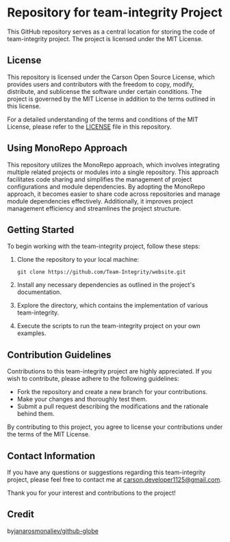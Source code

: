 # Repository for team-integrity Project

This GitHub repository serves as a central location for storing the code of team-integrity project. The project is licensed under the MIT License.

## License

This repository is licensed under the Carson Open Source License, which provides users and contributors with the freedom to copy, modify, distribute, and sublicense the software under certain conditions. The project is governed by the MIT License in addition to the terms outlined in this license.

For a detailed understanding of the terms and conditions of the MIT License, please refer to the [LICENSE](LICENSE) file in this repository.

## Using MonoRepo Approach

This repository utilizes the MonoRepo approach, which involves integrating multiple related projects or modules into a single repository. This approach facilitates code sharing and simplifies the management of project configurations and module dependencies. By adopting the MonoRepo approach, it becomes easier to share code across repositories and manage module dependencies effectively. Additionally, it improves project management efficiency and streamlines the project structure.

## Getting Started

To begin working with the team-integrity project, follow these steps:

1. Clone the repository to your local machine:

   `
   git clone https://github.com/Team-Integrity/website.git
   `

2. Install any necessary dependencies as outlined in the project's documentation.

3. Explore the directory, which contains the implementation of various team-integrity.

4. Execute the scripts to run the team-integrity project on your own examples.

## Contribution Guidelines

Contributions to this team-integrity project are highly appreciated. If you wish to contribute, please adhere to the following guidelines:

- Fork the repository and create a new branch for your contributions.
- Make your changes and thoroughly test them.
- Submit a pull request describing the modifications and the rationale behind them.

By contributing to this project, you agree to license your contributions under the terms of the MIT License.

## Contact Information

If you have any questions or suggestions regarding this team-integrity project, please feel free to contact me at [carson.developer1125@gmail.com](mailto:carson.developer1125@gmail.com).

Thank you for your interest and contributions to the project!

## Credit
by[janarosmonaliev/github-globe](https://github.com/janarosmonaliev/github-globe)

